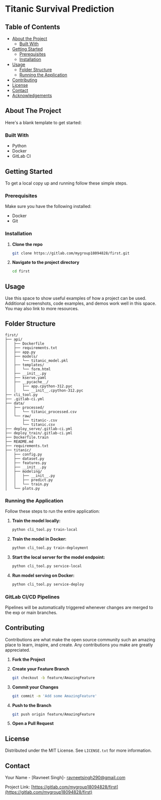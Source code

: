 # Titanic Survival Prediction

## Table of Contents

- [About the Project](#about-the-project)
  - [Built With](#built-with)
- [Getting Started](#getting-started)
  - [Prerequisites](#prerequisites)
  - [Installation](#installation)
- [Usage](#usage)
  - [Folder Structure](#folder-structure)
  - [Running the Application](#running-the-application)
- [Contributing](#contributing)
- [License](#license)
- [Contact](#contact)
- [Acknowledgements](#acknowledgements)

## About The Project

Here's a blank template to get started:

### Built With

- Python
- Docker
- GitLab CI

## Getting Started

To get a local copy up and running follow these simple steps.

### Prerequisites

Make sure you have the following installed:

- Docker
- Git

### Installation

1. **Clone the repo**

   ```bash
   git clone https://gitlab.com/mygroup18094828/first.git
   ```

2. **Navigate to the project directory**

   ```bash
   cd first
   ```

## Usage

Use this space to show useful examples of how a project can be used. Additional screenshots, code examples, and demos work well in this space. You may also link to more resources.

## Folder Structure

```plaintext
first/
├── api/
│   ├── Dockerfile
│   ├── requirements.txt
│   ├── app.py
│   ├── models/
│   │   └── titanic_model.pkl
│   ├── templates/
│   │   └── form.html
│   ├── __init__.py
│   ├── kserve.yaml
│   ├── __pycache__/
│   │   ├── app.cpython-312.pyc
│   │   └── __init__.cpython-312.pyc
├── cli_tool.py
├── .gitlab-ci.yml
├── data/
│   ├── processed/
│   │   └── titanic_processed.csv
│   └── raw/
│       ├── titanic-.csv
│       └── titanic.csv
├── deploy_serve/.gitlab-ci.yml
├── deploy_train/.gitlab-ci.yml
├── Dockerfile.train
├── README.md
├── requirements.txt
├── titanic/
│   ├── config.py
│   ├── dataset.py
│   ├── features.py
│   ├── __init__.py
│   ├── modeling/
│   │   ├── __init__.py
│   │   ├── predict.py
│   │   └── train.py
│   └── plots.py
```

### Running the Application

Follow these steps to run the entire application:

1. **Train the model locally:**
    ```sh
    python cli_tool.py train-local
    ```

2. **Train the model in Docker:**
    ```sh
    python cli_tool.py train-deployment
    ```

3. **Start the local server for the model endpoint:**
    ```sh
    python cli_tool.py service-local
    ```

4. **Run model serving on Docker:**
    ```sh
    python cli_tool.py service-deploy
    ```


### GitLab CI/CD Pipelines

Pipelines will be automatically triggered whenever changes are merged to the exp or main branches.

## Contributing

Contributions are what make the open source community such an amazing place to learn, inspire, and create. Any contributions you make are greatly appreciated.

1. **Fork the Project**
2. **Create your Feature Branch**

   ```bash
   git checkout -b feature/AmazingFeature
   ```

3. **Commit your Changes**

   ```bash
   git commit -m 'Add some AmazingFeature'
   ```

4. **Push to the Branch**

   ```bash
   git push origin feature/AmazingFeature
   ```

5. **Open a Pull Request**

## License

Distributed under the MIT License. See `LICENSE.txt` for more information.

## Contact

Your Name - [Ravneet Singh]- ravneetsingh290@gmail.com

Project Link: [https://gitlab.com/mygroup18094828/first](https://gitlab.com/mygroup18094828/first)


